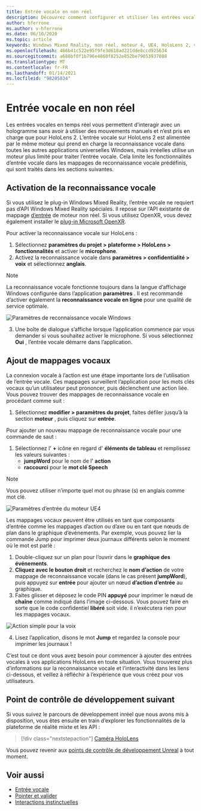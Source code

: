 ```yaml
---
title: Entrée vocale en non réel
description: Découvrez comment configurer et utiliser les entrées vocales, les mappages vocaux et la reconnaissance dans des applications de réalité mixte non réelles pour les appareils HoloLens 2.
author: hferrone
ms.author: v-hferrone
ms.date: 06/10/2020
ms.topic: article
keywords: Windows Mixed Reality, non réel, moteur 4, UE4, HoloLens 2, voix, entrée vocale, reconnaissance vocale, réalité mixte, développement, fonctionnalités, documentation, guides, hologrammes, développement de jeux, casque de réalité mixte, casque de réalité mixte, casque de réalité virtuelle
ms.openlocfilehash: 466b41c522e95f9fe3d618ad221dde8ccd925634
ms.sourcegitcommit: a688bf0f1b796e4860f8252e852be79053937088
ms.translationtype: MT
ms.contentlocale: fr-FR
ms.lasthandoff: 01/14/2021
ms.locfileid: "98205834"
---
```

# <a name="voice-input-in-unreal"></a>Entrée vocale en non réel

Les entrées vocales en temps réel vous permettent d’interagir avec un hologramme sans avoir à utiliser des mouvements manuels et n’est pris en charge que pour HoloLens 2. L’entrée vocale sur HoloLens 2 est alimentée par le même moteur qui prend en charge la reconnaissance vocale dans toutes les autres applications universelles Windows, mais inréelles utilise un moteur plus limité pour traiter l’entrée vocale. Cela limite les fonctionnalités d’entrée vocale dans les mappages de reconnaissance vocale prédéfinis, qui sont traités dans les sections suivantes. 

## <a name="enabling-speech-recognition"></a>Activation de la reconnaissance vocale

Si vous utilisez le plug-in Windows Mixed Reality, l’entrée vocale ne requiert pas d’API Windows Mixed Reality spéciales. Il repose sur l’API existante de mappage [d’entrée](https://docs.unrealengine.com/Gameplay/Input/index.html) de moteur non réel. Si vous utilisez OpenXR, vous devez également installer le [plug-in Microsoft OpenXR](https://github.com/microsoft/Microsoft-OpenXR-Unreal). 

Pour activer la reconnaissance vocale sur HoloLens :
1. Sélectionnez **paramètres du projet > plateforme > HoloLens > fonctionnalités** et activer le **microphone**. 
2. Activez la reconnaissance vocale dans **paramètres > confidentialité > voix** et sélectionnez **anglais**.

> [!NOTE]
> La reconnaissance vocale fonctionne toujours dans la langue d’affichage Windows configurée dans l’application **paramètres** . Il est recommandé d’activer également la **reconnaissance vocale en ligne** pour une qualité de service optimale.

![Paramètres de reconnaissance vocale Windows](images/unreal/speech-recognition-settings.png)

3. Une boîte de dialogue s’affiche lorsque l’application commence par vous demander si vous souhaitez activer le microphone. Si vous sélectionnez **Oui** , l’entrée vocale démarre dans l’application.

## <a name="adding-speech-mappings"></a>Ajout de mappages vocaux

La connexion vocale à l’action est une étape importante lors de l’utilisation de l’entrée vocale. Ces mappages surveillent l’application pour les mots clés vocaux qu’un utilisateur peut prononcer, puis déclenchent une action liée. Vous pouvez trouver des mappages de reconnaissance vocale en procédant comme suit :
1. Sélectionnez **modifier > paramètres du projet**, faites défiler jusqu’à la section **moteur** , puis cliquez sur **entrée**.

Pour ajouter un nouveau mappage de reconnaissance vocale pour une commande de saut :
1. Sélectionnez l' **+** icône en regard d' **éléments de tableau** et remplissez les valeurs suivantes :
    * **jumpWord** pour le nom de l' **action**
    * **raccourci** pour le **mot clé Speech**

> [!NOTE]
> Vous pouvez utiliser n’importe quel mot ou phrase (s) en anglais comme mot clé. 

![Paramètres d’entrée du moteur UE4](images/unreal/engine-input.png)

Les mappages vocaux peuvent être utilisés en tant que composants d’entrée comme les mappages d’action ou d’axe ou en tant que nœuds de plan dans le graphique d’événements. Par exemple, vous pouvez lier la commande Jump pour imprimer deux journaux différents selon le moment où le mot est parlé :

1. Double-cliquez sur un plan pour l’ouvrir dans le **graphique des événements**.
2. **Cliquez avec le bouton droit** et recherchez le **nom d’action** de votre mappage de reconnaissance vocale (dans le cas présent **jumpWord**), puis appuyez sur **entrée** pour ajouter un nœud **d’action d’entrée** au graphique.
3. Faites glisser et déposez le code PIN **appuyé** pour imprimer le nœud de **chaîne** comme indiqué dans l’image ci-dessous. Vous pouvez faire en sorte que le code confidentiel **libéré** soit vide. il n’exécutera rien pour les mappages vocaux.
 
![Action simple pour la voix](images/unreal/voice-input-img-03.png)

4. Lisez l’application, disons le mot **Jump** et regardez la console pour imprimer les journaux !

C’est tout ce dont vous avez besoin pour commencer à ajouter des entrées vocales à vos applications HoloLens en toute situation. Vous trouverez plus d’informations sur la reconnaissance vocale et l’interactivité dans les liens ci-dessous, et veillez à réfléchir à l’expérience que vous créez pour vos utilisateurs.

## <a name="next-development-checkpoint"></a>Point de contrôle de développement suivant

Si vous suivez le parcours de développement inréel que nous avons mis à disposition, vous êtes ensuite en train d’explorer les fonctionnalités de la plateforme de réalité mixte et les API : 

> [!div class="nextstepaction"]
> [Caméra HoloLens](unreal-hololens-camera.md)

Vous pouvez revenir aux [points de contrôle de développement Unreal](unreal-development-overview.md#2-core-building-blocks) à tout moment.

## <a name="see-also"></a>Voir aussi
* [Entrée vocale](../../design/voice-input.md)
* [Pointer et valider](../../design/gaze-and-commit.md)
* [Interactions instinctuelles](../../design/interaction-fundamentals.md)

